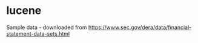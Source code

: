 # lucene


Sample data - downloaded from https://www.sec.gov/dera/data/financial-statement-data-sets.html

